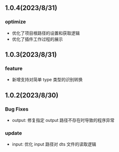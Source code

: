 ## 1.0.4(2023/8/31)

### optimize

- 优化了项目根路径的设置和获取逻辑
- 优化了插件工作过程的展示

## 1.0.3(2023/8/31)

### feature

- 新增支持对简单 type 类型的识别转换

## 1.0.2(2023/8/30)

### Bug Fixes

- output: 修复指定 output 路径不存在时导致的程序异常

### update

- input: 优化 input 路径对 dts 文件的读取逻辑
